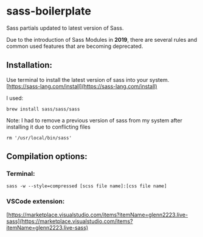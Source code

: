 # sass-boilerplate

Sass partials updated to latest version of Sass.

Due to the introduction of Sass Modules in **2019**, there are several rules and common used features that are becoming deprecated.


## Installation:

Use terminal to install the latest version of sass into your system. [https://sass-lang.com/install](https://sass-lang.com/install)

I used:
```
brew install sass/sass/sass
```

Note: I had to remove a previous version of sass from my system after installing it due to conflicting files
```
rm '/usr/local/bin/sass'
```

## Compilation options:

### Terminal: 
```
sass -w --style=compressed [scss file name]:[css file name]
```

### VSCode extension: 
[https://marketplace.visualstudio.com/items?itemName=glenn2223.live-sass](https://marketplace.visualstudio.com/items?itemName=glenn2223.live-sass)

